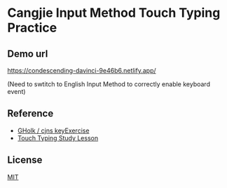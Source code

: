 # Cangjie Input Method Touch Typing Practice

## Demo url
https://condescending-davinci-9e46b6.netlify.app/

(Need to swtitch to English Input Method to correctly enable keyboard event)

## Reference
* [GHolk / cjns keyExercise](https://gholk.github.io/cjns/keyExercise.html)
* [Touch Typing Study Lesson](https://www.typingstudy.com/lesson/1)

## License
[MIT](LICENSE)
